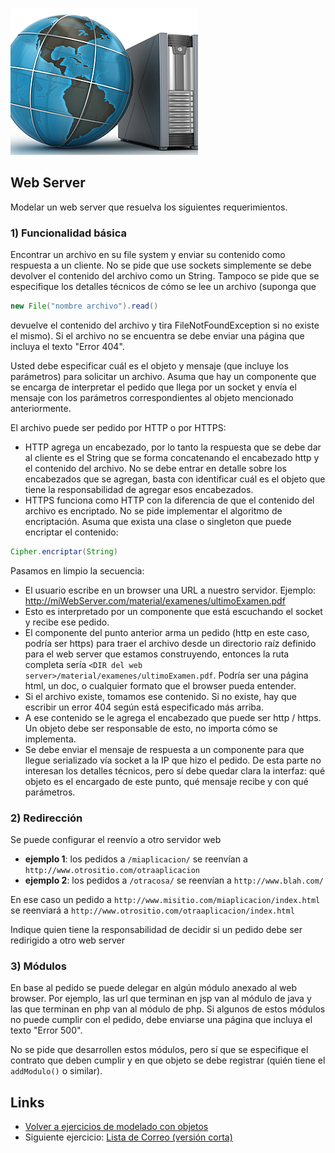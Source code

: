 ![web server](/images/webServer.png)

## Web Server

Modelar un web server que resuelva los siguientes requerimientos.

### 1) Funcionalidad básica

Encontrar un archivo en su file system y enviar su contenido como respuesta a un cliente. No se pide que use sockets simplemente se debe devolver el contenido del archivo como un String. Tampoco se pide que se especifique los detalles técnicos de cómo se lee un archivo (suponga que 

```java
new File("nombre archivo").read() 
```

devuelve el contenido del archivo y tira FileNotFoundException si no existe el mismo). Si el archivo no se encuentra se debe enviar una página que incluya el texto "Error 404".

Usted debe especificar cuál es el objeto y mensaje (que incluye los parámetros) para solicitar un archivo. Asuma que hay un componente que se encarga de interpretar el pedido que llega por un socket y envía el mensaje con los parámetros correspondientes al objeto mencionado anteriormente.

El archivo puede ser pedido por HTTP o por HTTPS:

- HTTP agrega un encabezado, por lo tanto la respuesta que se debe dar al cliente es el String que se forma concatenando el encabezado http y el contenido del archivo. No se debe entrar en detalle sobre los encabezados que se agregan, basta con identificar cuál es el objeto que tiene la responsabilidad de agregar esos encabezados.
- HTTPS funciona como HTTP con la diferencia de que el contenido del archivo es encriptado. No se pide implementar el algoritmo de encriptación. Asuma que exista una clase o singleton que puede encriptar el contenido: 

```java
Cipher.encriptar(String)
```

Pasamos en limpio la secuencia:

- El usuario escribe en un browser una URL a nuestro servidor. Ejemplo: http://miWebServer.com/material/examenes/ultimoExamen.pdf
- Esto es interpretado por un componente que está escuchando el socket y recibe ese pedido. 
- El componente del punto anterior arma un pedido (http en este caso, podría ser https) para traer el archivo desde un directorio raíz definido para el web server que estamos construyendo, entonces la ruta completa sería `<DIR del web server>/material/examenes/ultimoExamen.pdf`. Podría ser una página html, un doc, o cualquier formato que el browser pueda entender.
- Si el archivo existe, tomamos ese contenido. Si no existe, hay que escribir un error 404 según está especificado más arriba.
- A ese contenido se le agrega el encabezado que puede ser http / https. Un objeto debe ser responsable de esto, no importa cómo se implementa.
- Se debe enviar el mensaje de respuesta a un componente para que llegue serializado vía socket a la IP que hizo el pedido. De esta parte no interesan los detalles técnicos, pero sí debe quedar clara la interfaz: qué objeto es el encargado de este punto, qué mensaje recibe y con qué parámetros.

### 2) Redirección

Se puede configurar el reenvío a otro servidor web

- **ejemplo 1**: los pedidos a `/miaplicacion/` se reenvían a `http://www.otrositio.com/otraaplicacion`
- **ejemplo 2**: los pedidos a `/otracosa/` se reenvían a `http://www.blah.com/`

En ese caso un pedido a `http://www.misitio.com/miaplicacion/index.html` se reenviará a `http://www.otrositio.com/otraaplicacion/index.html`

Indique quien tiene la responsabilidad de decidir si un pedido debe ser redirigido a otro web server

### 3) Módulos

En base al pedido se puede delegar en algún módulo anexado al web browser. Por ejemplo, las url que terminan en jsp van al módulo de java y las que terminan en php van al módulo de php. Si algunos de estos módulos no puede cumplir con el pedido, debe enviarse una página que incluya el texto "Error 500". 

No se pide que desarrollen estos módulos, pero sí que se especifique el contrato que deben cumplir y en que objeto se debe registrar (quién tiene el `addModulo()` o similar).

## Links

- [Volver a ejercicios de modelado con objetos](index.md)
- Siguiente ejercicio: [Lista de Correo (versión corta)](listaCorreo.md)
